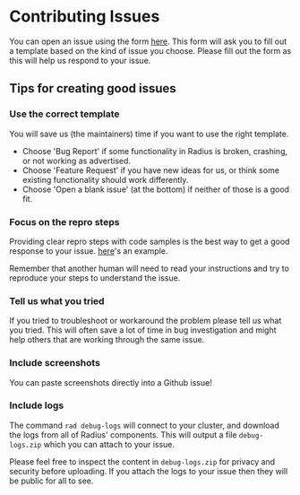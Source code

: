 # Contributing Issues

You can open an issue using the form [here](https://github.com/project-radius/radius/issues/new/choose). This form will ask you to fill out a template based on the kind of issue you choose. Please fill out the form as this will help us respond to your issue. 

## Tips for creating good issues

### Use the correct template

You will save us (the maintainers) time if you want to use the right template.

- Choose 'Bug Report' if some functionality in Radius is broken, crashing, or not working as advertised.
- Choose 'Feature Request' if you have new ideas for us, or think some existing functionality should work differently.
- Choose 'Open a blank issue' (at the bottom) if neither of those is a good fit.

### Focus on the repro steps

Providing clear repro steps with code samples is the best way to get a good response to your issue. [here](https://github.com/project-radius/radius/issues?q=is%3Aissue+is%3Aclosed)'s an example.

Remember that another human will need to read your instructions and try to reproduce your steps to understand the issue.

### Tell us what you tried

If you tried to troubleshoot or workaround the problem please tell us what you tried. This will often save a lot of time in bug investigation and might help others that are working through the same issue.

### Include screenshots

You can paste screenshots directly into a Github issue!

### Include logs

The command `rad debug-logs` will connect to your cluster, and download the logs from all of Radius' components. This will output a file `debug-logs.zip` which you can attach to your issue.

Please feel free to inspect the content in `debug-logs.zip` for privacy and security before uploading. If you attach the logs to your issue then they will be public for all to see.